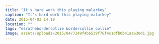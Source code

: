 ```yaml
---
title: "It's hard work this playing malarkey"
caption: "It's hard work this playing malarkey"
date: 2015-04-03 14:19
location: ""
tags: "esrathebordercollie bordercollie collie"
image: assets/uploads/2015/04/7249f4b6539f76f4c1dfb0b41aa638d1.jpg
---
```


